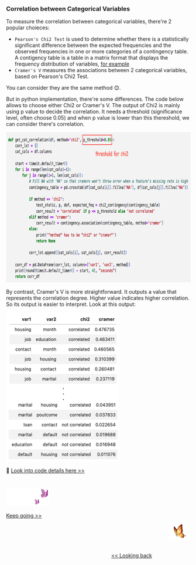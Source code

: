 ### Correlation between Categorical Variables

To measure the correlation between categorical variables, there're 2 popular choieces:
* `Pearson's Chi2 Test` is used to determine whether there is a statistically significant difference between the expected frequencies and the observed frequencies in one or more categories of a contingency table. A contigency table is a table in a matrix format that displays the frequency distribution of variables, [for example][1]
* `Cramer's V` measures the associations between 2 categorical variables, based on Pearson's Chi2 Test.

You can consider they are the same method 😊. 

But in python implementation, there're some differences. The code below allows to choose either Chi2 or Cramer's V. The output of Chi2 is mainly using p value to decide the correlation. It needs a threshold (significance level, often choose 0.05) and when p value is lower than this thereshold, we can consider there's correlation. 

<img src="https://github.com/lady-h-world/My_Garden/blob/main/images/Resplendent_Tree_images/chi2_cramer_code.png" width="827" height="410" />

By contrast, Cramer's V is more straightforward. It outputs a value that represents the correlation degree. Higher value indicates higher correlation. So its output is easier to interpret. Look at this output:

<img src="https://github.com/lady-h-world/My_Garden/blob/main/images/Resplendent_Tree_images/chi2_cramer_out.png" width="309" height="406" />

🌻 [Look into code details here >>][2] 


#
<p align="left">
<img src="https://github.com/lady-h-world/My_Garden/blob/main/images/follow_us.png" width="120" height="50" />
</p>

[Keep going >>][3]

<p align="right">
<img src="https://github.com/lady-h-world/My_Garden/blob/main/images/going_back.png" width="60" height="44" />
</p>

&nbsp;&nbsp;&nbsp;&nbsp;&nbsp;&nbsp;&nbsp;&nbsp;&nbsp;&nbsp;&nbsp;&nbsp;&nbsp;&nbsp;&nbsp;&nbsp;&nbsp;&nbsp;&nbsp;&nbsp;&nbsp;&nbsp;&nbsp;&nbsp;&nbsp;&nbsp;&nbsp;&nbsp;&nbsp;&nbsp;&nbsp;&nbsp;&nbsp;&nbsp;&nbsp;&nbsp;&nbsp;&nbsp;&nbsp;&nbsp;&nbsp;&nbsp;&nbsp;&nbsp;&nbsp;&nbsp;&nbsp;&nbsp;&nbsp;&nbsp;&nbsp;&nbsp;&nbsp;&nbsp;&nbsp;&nbsp;&nbsp;&nbsp;&nbsp;&nbsp;&nbsp;&nbsp;&nbsp;&nbsp;&nbsp;&nbsp;&nbsp;&nbsp;&nbsp;&nbsp;&nbsp;&nbsp;&nbsp;&nbsp;&nbsp;&nbsp;&nbsp;&nbsp;&nbsp;&nbsp;&nbsp;&nbsp;&nbsp;&nbsp;&nbsp;&nbsp;&nbsp;&nbsp;&nbsp;&nbsp;&nbsp;&nbsp;&nbsp;&nbsp;&nbsp;&nbsp;&nbsp;&nbsp;&nbsp;&nbsp;&nbsp;&nbsp;&nbsp;&nbsp;&nbsp;&nbsp;&nbsp;&nbsp;&nbsp;&nbsp;&nbsp;&nbsp;&nbsp;&nbsp;&nbsp;&nbsp;&nbsp;&nbsp;&nbsp;&nbsp;&nbsp;&nbsp;&nbsp;&nbsp;&nbsp;&nbsp;&nbsp;&nbsp;&nbsp;&nbsp;&nbsp;&nbsp;&nbsp;&nbsp;&nbsp;&nbsp;&nbsp;&nbsp;&nbsp;&nbsp;&nbsp;&nbsp;&nbsp;&nbsp;&nbsp;&nbsp;&nbsp;&nbsp;&nbsp;&nbsp;&nbsp;&nbsp;&nbsp;&nbsp;&nbsp;&nbsp;&nbsp;&nbsp;&nbsp;&nbsp;&nbsp;&nbsp;&nbsp;&nbsp;&nbsp;&nbsp;&nbsp;&nbsp;&nbsp;&nbsp;&nbsp;&nbsp;&nbsp;&nbsp;&nbsp;&nbsp;&nbsp;&nbsp;&nbsp;&nbsp;&nbsp;&nbsp;&nbsp;&nbsp;&nbsp;&nbsp;&nbsp;&nbsp;&nbsp;&nbsp;&nbsp;&nbsp;&nbsp;&nbsp;&nbsp;&nbsp;&nbsp;&nbsp;&nbsp;&nbsp;&nbsp;[<< Looking back][4]
 



[1]:https://en.wikipedia.org/wiki/Contingency_table
[2]:https://github.com/lady-h-world/My_Garden/blob/main/code/resplendent_tree/correlation/correlations.ipynb
[3]:https://github.com/lady-h-world/My_Garden/blob/main/reading_pages/Resplendent_Tree/corr3.md
[4]:https://github.com/lady-h-world/My_Garden/blob/main/reading_pages/Resplendent_Tree/corr1.md

